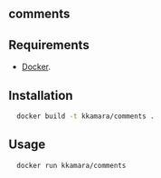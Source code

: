 ## comments



## Requirements

* [Docker](https://www.docker.com).

## Installation

```bash
  docker build -t kkamara/comments .
```

## Usage

```bash
  docker run kkamara/comments
```